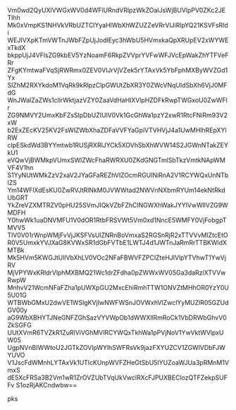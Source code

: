 Vm0wd2QyUXlVWGxWV0d4WFlURndVRlpzWkZOalJsWjBUVlpPV0ZKc2JETlhh
Mk0xVmpKS1NHVkVRbUZTClYyaHlWbXhWZUZZeVRrVlJiRlpYQ21KSVFsRldi
WEJIVXpKTmVWTnJWbFZpUjJodlEyc3hWbU5HVmxkaQpXRUpEV2xWYWExTkdX
bkppUjJ4VFlsZG9kbEV5YzNoamF6RkpZVVprYVFwWFJVcEpWakZhYTFVeFRr
ZFgKYmtwaFVqSjRWRmx0ZEV0VlJrVjVZek5rYTAxVk5YbFphMXByWVZGd1Yx
SlZhM2RXYkdoM1VqRk9kRlpzClpGWUtZbXR3Y0ZWcVNqUldSbXh6VjJ0MFdG
WnJWalZaZWs1cllrWktjazVZY0ZaaVdHaHlXVlpHZDFkRwpTWGxoU0ZwWFlr
ZG9NMVY2UmxKbFZsSlpDbUZIUlV0Vk1GcGhWa1pzY2xwR1RtcFNiRm93V2xW
b2ExZEcKV25KV2FsWlZWbXhaZDFaVVFYaGpiVTVHVjJ4a1UwMHlhREpXYlRW
clpESkdWd3BYYmtwb1RUSjRXRlJYCk5XOVhSbXhWVW14S2JGWnNTakZEYkU1
eVQwVjBWMkpVUmxSWlZWcFhaRWRXU0ZKdGNGTmlSbTkzVmtkNApWMVF4V1hn
S1YyNUtWMkZzV2xaV2JYaGFaREZhVlZOcmRGUlNiRnA2V1RCYWQxUnNTblZS
Ym14WFlXdEsKU0ZwRVJtRlNkM0JVWWtad2NWVnNXbmRYUm14ekNtRkdUbGRT
YkZreVZXMTRZV0pHU25SVmJIQkVZbFZhClNGWXhWakJYYlVwWllVZG9WMDFH
Y0hwWk1uaDNVMFU1V0dOR1RtbFRSVWt5Vm0xd1NncE5WMFY0VjFobgpTMVV5
TlV0V01rWnpWMjFvVjJKSFVsUlZNRnBoVmxaS2RGSnRjR2xTTVVvMlZtcEtO
R0V5UmxkYVJXaG8KVWxSR1dGbFVTbE1LWTJ4d1JWTnJaRmRrTTBKWldXMTBk
Mk5HVm5KWGJtUllVbXhLV0VOc2NFaFBWVFZPClZteHJlVlpYTVhwT1YwVjRV
MjVPYWxKRldrVlphMXBMQ21Wc1drZFdha0pZWWxWV05Ga3daRzlXTVVwRwpW
MnhvV21WcmNFaFZha1pUWXpGU2MxcEhiRmhTTW1ONVZtMHhOR0YzY0U5U01G
WTBWbGMxU2dwVE1WSlgKVjIwNWFWSnJOVWxhVlZwclYyMUZlR05GZUdGV00y
aG9WbXBHYTJNeGNFZGhSazVYVWpOb1dWWXllRmRoCk1VbDRWbGhvV0ZkSGFG
UUtXVmR6TVZkR1ZuRlViVGhMVlRCYWQxTkhWa1pPVjNoV1YwVktWVlpxUW05
UgpNVnBIWWtoU2JGTkZOVlpWYlhSWFRsVk9jazFXYUZCV1ZGWlVDbFJWYUVO
V1JscFdWMnhLYTAxVk1UTlcKUnpWVFZHeGtSbU5IYUZoaWJUa3pRMnM1VmxS
dE5XcFRSa3B2Vm1wR1ZrOVZUbTVqUkVwclRXcFJPUXBEClozQTFZekpSUFFv
S1ozRjAKCndwbw==

pks